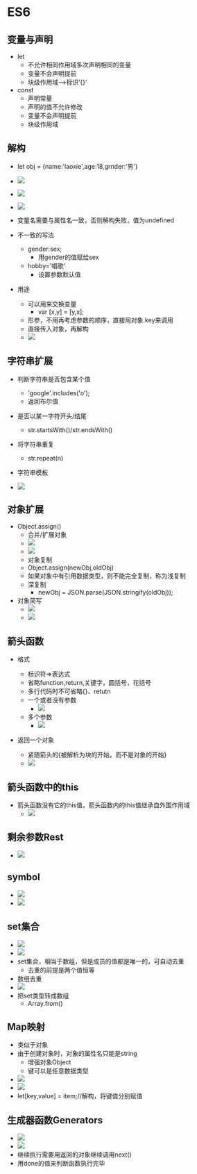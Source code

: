 # ES6 #
## 变量与声明 ##
- let
	- 不允许相同作用域多次声明相同的变量
	- 变量不会声明提前
	- 块级作用域-->标识‘{}’
- const
	- 声明常量
	- 声明的值不允许修改
	- 变量不会声明提前
	- 块级作用域
## 解构 ##
- let obj = {name:'laoxie',age:18,grnder:'男'}
- ![](https://i.imgur.com/oiSRX0Q.png)
- ![](https://i.imgur.com/YXNuIGm.png)
- ![](https://i.imgur.com/Kai7t2U.png)

- 变量名需要与属性名一致，否则解构失败，值为undefined
- 不一致的写法
	- gender:sex;
		- 用gender的值赋给sex
	- hobby='唱歌'
		- 设置参数默认值
- 用途
	- 可以用来交换变量
		- var [x,y] = [y,x];
	-  形参，不用再考虑参数的顺序，直接用对象.key来调用
	-  直接传入对象，再解构
	-  ![](https://i.imgur.com/cTXN1ld.png)

## 字符串扩展 ##
- 判断字符串是否包含某个值
	- 'google'.includes('o');
	- 返回布尔值
- 是否以某一字符开头/结尾
	- str.startsWith()/str.endsWith()
- 将字符串重复
	- str.repeat(n)

- 字符串模板
- ![](https://i.imgur.com/qDabf54.png)

## 对象扩展 ##
- Object.assign()
	- 合并/扩展对象
	- ![](https://i.imgur.com/5mTrdVf.png)
	- ![](https://i.imgur.com/a7zFarL.png)
	- 对象复制
	- Object.assign(newObj,oldObj)
	- 如果对象中有引用数据类型，则不能完全复制，称为浅复制
	- 深复制
		- newObj = JSON.parse(JSON.stringify(oldObj));
- 对象简写
	- ![](https://i.imgur.com/vTPkETQ.png)
	- ![](https://i.imgur.com/NPuEYdl.png)

## 箭头函数 ##
- 格式
	- 标识符=>表达式
	- 省略function,return,关键字，圆括号，花括号
	- 多行代码时不可省略{}、retutn
	- 一个或者没有参数
		- ![](https://i.imgur.com/eXE2PTG.png)
	- 多个参数
		-  ![](https://i.imgur.com/gJwNdfq.png)
	

- 返回一个对象
	- 紧随箭头的{被解析为块的开始，而不是对象的开始}
	- ![](https://i.imgur.com/1f2gQD0.png)

## 箭头函数中的this ##
- 箭头函数没有它的this值，箭头函数内的this值继承自外围作用域
	- ![](https://i.imgur.com/C3kjmUD.png)
## 剩余参数Rest ##
- ![](https://i.imgur.com/iRF03fY.png)

## symbol ##
- ![](https://i.imgur.com/5GlbYHG.png)
- ![](https://i.imgur.com/o1Hkfmp.png)

## set集合 ##
- ![](https://i.imgur.com/6HHPFLk.png)
- ![](https://i.imgur.com/xzDVCio.png)
- set集合，相当于数组，但是成员的值都是唯一的，可自动去重
	- 去重的前提是两个值恒等
- 数组去重
- ![](https://i.imgur.com/UsV2JIR.png)
- 把set类型转成数组
	- Array.from()
## Map映射 ##
- 类似于对象
- 由于创建对象时，对象的属性名只能是string
	- 增强对象Object
	- 键可以是任意数据类型
- ![](https://i.imgur.com/jGLKvt8.png)
- ![](https://i.imgur.com/uGrmrIv.png)
- let[key,value] = item;//解构，将键值分别赋值

## 生成器函数Generators ##
- ![](https://i.imgur.com/LwcvNXd.png)
- ![](https://i.imgur.com/JHs71hE.png)
- 继续执行需要用返回的对象继续调用next()
- 用done的值来判断函数执行完毕





